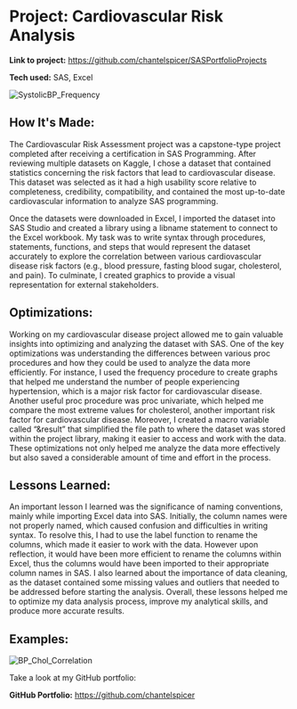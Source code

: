 # Project: Cardiovascular Risk Analysis

**Link to project:** https://github.com/chantelspicer/SASPortfolioProjects

**Tech used:** SAS, Excel

![SystolicBP_Frequency](https://user-images.githubusercontent.com/94324220/220499748-b96a64ed-066c-4e24-b4ba-7ff5f0cc567f.PNG)

## How It's Made:

The Cardiovascular Risk Assessment project was a capstone-type project completed after receiving a certification in SAS Programming. After reviewing multiple datasets on Kaggle, I chose a dataset that contained statistics concerning the risk factors that lead to cardiovascular disease. This dataset was selected as it had a high usability score relative to completeness, credibility, compatibility, and contained the most up-to-date cardiovascular information to analyze SAS programming. 

Once the datasets were downloaded in Excel, I imported the dataset into SAS Studio and created a library using a libname statement to connect to the Excel workbook. My task was to write syntax through procedures, statements, functions, and steps that would represent the dataset accurately to explore the correlation between various cardiovascular disease risk factors (e.g., blood pressure, fasting blood sugar, cholesterol, and pain). To culminate, I created graphics to provide a visual representation for external stakeholders.

## Optimizations:

Working on my cardiovascular disease project allowed me to gain valuable insights into optimizing and analyzing the dataset with SAS. One of the key optimizations was understanding the differences between various proc procedures and how they could be used to analyze the data more efficiently. For instance, I used the frequency procedure to create graphs that helped me understand the number of people experiencing hypertension, which is a major risk factor for cardiovascular disease. Another useful proc procedure was proc univariate, which helped me compare the most extreme values for cholesterol, another important risk factor for cardiovascular disease. Moreover, I created a macro variable called “&result” that simplified the file path to where the dataset was stored within the project library, making it easier to access and work with the data. These optimizations not only helped me analyze the data more effectively but also saved a considerable amount of time and effort in the process.

## Lessons Learned:

An important lesson I learned was the significance of naming conventions, mainly while importing Excel data into SAS. Initially, the column names were not properly named, which caused confusion and difficulties in writing syntax. To resolve this, I had to use the label function to rename the columns, which made it easier to work with the data. However upon reflection, it would have been more efficient to rename the columns within Excel, thus the columns would have been imported to their appropriate column names in SAS. I also learned about the importance of data cleaning, as the dataset contained some missing values and outliers that needed to be addressed before starting the analysis. Overall, these lessons helped me to optimize my data analysis process, improve my analytical skills, and produce more accurate results.

## Examples:

![BP_Chol_Correlation](https://user-images.githubusercontent.com/94324220/220499769-8d37712e-85ad-490e-a3c4-d1542b785424.PNG)

Take a look at my GitHub portfolio:

**GitHub Portfolio:** https://github.com/chantelspicer
